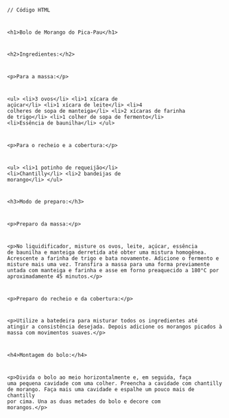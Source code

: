 <Code language='html'>

// Código HTML

&lt;h1&gt;Bolo de Morango do Pica-Pau&lt;/h1&gt;

&lt;h2&gt;Ingredientes:&lt;/h2&gt;

&lt;p&gt;Para a massa:&lt;/p&gt;

&lt;ul&gt;
    &lt;li&gt;3 ovos&lt;/li&gt;
    &lt;li&gt;1 xícara de açúcar&lt;/li&gt;
    &lt;li&gt;1 xícara de leite&lt;/li&gt;
    &lt;li&gt;4 colheres de sopa de manteiga&lt;/li&gt;
    &lt;li&gt;2 xícaras de farinha de trigo&lt;/li&gt;
    &lt;li&gt;1 colher de sopa de fermento&lt;/li&gt;
    &lt;li&gt;Essência de baunilha&lt;/li&gt;
&lt;/ul&gt;

&lt;p&gt;Para o recheio e a cobertura:&lt;/p&gt;

&lt;ul&gt;
    &lt;li&gt;1 potinho de requeijão&lt;/li&gt;
    &lt;li&gt;Chantilly&lt;/li&gt;
    &lt;li&gt;2 bandeijas de morango&lt;/li&gt;
&lt;/ul&gt;

&lt;h3&gt;Modo de preparo:&lt;/h3&gt;

&lt;p&gt;Preparo da massa:&lt;/p&gt;

&lt;p&gt;No liquidificador, misture os ovos, leite, açúcar, essência de baunilha e manteiga derretida 
até obter uma mistura homogênea. Acrescente a farinha de trigo e bata novamente. Adicione o 
fermento e misture mais uma vez. Transfira a massa para uma forma previamente untada com manteiga 
e farinha e asse em forno preaquecido a 180°C por aproximadamente 45 minutos.&lt;/p&gt;

&lt;p&gt;Preparo do recheio e da cobertura:&lt;/p&gt;

&lt;p&gt;Utilize a batedeira para misturar todos os ingredientes até atingir a consistência desejada. Depois adicione 
os morangos picados à massa com movimentos suaves.&lt;/p&gt;

&lt;h4&gt;Montagem do bolo:&lt;/h4&gt;

&lt;p&gt;Divida o bolo ao meio horizontalmente e, em seguida, faça uma pequena cavidade com uma colher. Preencha 
a cavidade com chantilly de morango. Faça mais uma cavidade e espalhe um pouco mais de chantilly 
por cima. Una as duas metades do bolo e decore com morangos.&lt;/p&gt;

</Code>
